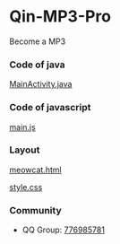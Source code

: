 # Qin-MP3-Pro
Become a MP3

### Code of java
[MainActivity.java](app/src/main/java/org/meowcat/mp3desktop/qin/MainActivity.java)

### Code of javascript
[main.js](app/src/main/assets/meowcat/js)

### Layout
[meowcat.html](app/src/main/assets/meowcat/meowcat.html)

[style.css](app/src/main/assets/meowcat/css/style.css)

### Community
- QQ Group: [776985781](https://jq.qq.com/?_wv=1027&k=5kvtmLi)
